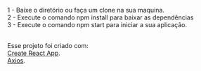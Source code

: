 1 - Baixe o diretório ou faça um clone na sua maquina.<br>
2 - Execute o comando npm install para baixar as dependências<br>
3 - Execute o comando npm start para iniciar a sua aplicação.<br>
<br>

Esse projeto foi criado com:<br>
[Create React App](https://github.com/facebookincubator/create-react-app).<br>
[Axios](https://github.com/axios/axios).
